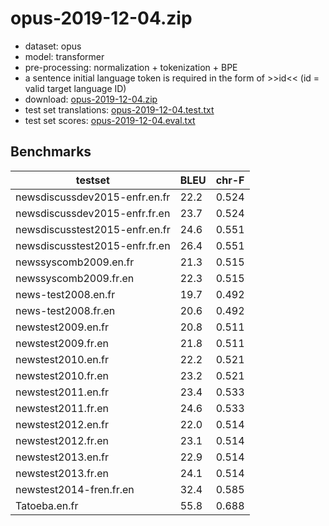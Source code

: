 # opus-2019-12-04.zip

* dataset: opus
* model: transformer
* pre-processing: normalization + tokenization + BPE
* a sentence initial language token is required in the form of >>id<< (id = valid target language ID)
* download: [opus-2019-12-04.zip](https://object.pouta.csc.fi/OPUS-MT-models/en+fr-en+fr/opus-2019-12-04.zip)
* test set translations: [opus-2019-12-04.test.txt](https://object.pouta.csc.fi/OPUS-MT-models/en+fr-en+fr/opus-2019-12-04.test.txt)
* test set scores: [opus-2019-12-04.eval.txt](https://object.pouta.csc.fi/OPUS-MT-models/en+fr-en+fr/opus-2019-12-04.eval.txt)

## Benchmarks

| testset               | BLEU  | chr-F |
|-----------------------|-------|-------|
| newsdiscussdev2015-enfr.en.fr 	| 22.2 	| 0.524 |
| newsdiscussdev2015-enfr.fr.en 	| 23.7 	| 0.524 |
| newsdiscusstest2015-enfr.en.fr 	| 24.6 	| 0.551 |
| newsdiscusstest2015-enfr.fr.en 	| 26.4 	| 0.551 |
| newssyscomb2009.en.fr 	| 21.3 	| 0.515 |
| newssyscomb2009.fr.en 	| 22.3 	| 0.515 |
| news-test2008.en.fr 	| 19.7 	| 0.492 |
| news-test2008.fr.en 	| 20.6 	| 0.492 |
| newstest2009.en.fr 	| 20.8 	| 0.511 |
| newstest2009.fr.en 	| 21.8 	| 0.511 |
| newstest2010.en.fr 	| 22.2 	| 0.521 |
| newstest2010.fr.en 	| 23.2 	| 0.521 |
| newstest2011.en.fr 	| 23.4 	| 0.533 |
| newstest2011.fr.en 	| 24.6 	| 0.533 |
| newstest2012.en.fr 	| 22.0 	| 0.514 |
| newstest2012.fr.en 	| 23.1 	| 0.514 |
| newstest2013.en.fr 	| 22.9 	| 0.514 |
| newstest2013.fr.en 	| 24.1 	| 0.514 |
| newstest2014-fren.fr.en 	| 32.4 	| 0.585 |
| Tatoeba.en.fr 	| 55.8 	| 0.688 |

